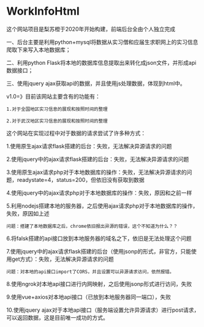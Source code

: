 # WorkInfoHtml
这个网站项目是梨苏橙于2020年开始构建，前端后台全由个人独立完成

一、后台主要是利用python+mysql将数据从实习僧和应届生求职网上的实习信息爬取下来写入本地数据库；

二、利用python Flask将本地的数据库信息提取出来转化成json文件，并形成api数据接口；

三、使用jquery ajax获取api的数据，并且使用js处理数据，体现到html中。

v1.0=》目前该网站主要含有的功能有：

    1.对于全国地区实习信息的展现和按照时间的整理
    
    2.对于武汉地区实习信息的展现和按照时间的整理

这个网站在实现过程中对于数据的请求尝试了许多种方式：

1.使用原生ajax请求flask搭建的后台：失败，无法解决异源请求的问题

2.使用jquery中的ajax请求flask搭建的后台：失败，无法解决异源请求的问题

3.使用原生ajax请求php对于本地数据库的操作：失败，无法解决异源请求的问题，readystate=4，status=200，但依旧没有获取到数据

4.使用jquery中的ajax请求php对于本地数据库的操作：失败，原因和之前一样

5.利用nodejs搭建本地的服务器，之后使用ajax请求php对于本地数据库的操作，失败，原因如上述

    问题：搭建了本地数据库之后，chrome依旧报出异源的错误，这个不知道为什么？？

6.将falsk搭建的api接口放到本地服务器的域名之下，依旧是无法处理这个问题

7.使用jquery中的ajax请求flask搭建的后台（使用jsonp的形式，非官方，只能使用get方式）：失败，无法解决异源请求的问题

    问题：对本地的api接口import了CORS，并且设置可以异源请求访问，依然报错。

8.使用ngrok对本地api接口进行内网映射，之后使用jsonp形式进行访问，失败

9.使用vue+axios对本地api接口（已放到本地服务器同一端口），失败

10.使用jquery ajax对于本地api接口（服务端设置允许异源请求）进行post请求，可以返回数据，这是目前唯一成功的方式。
